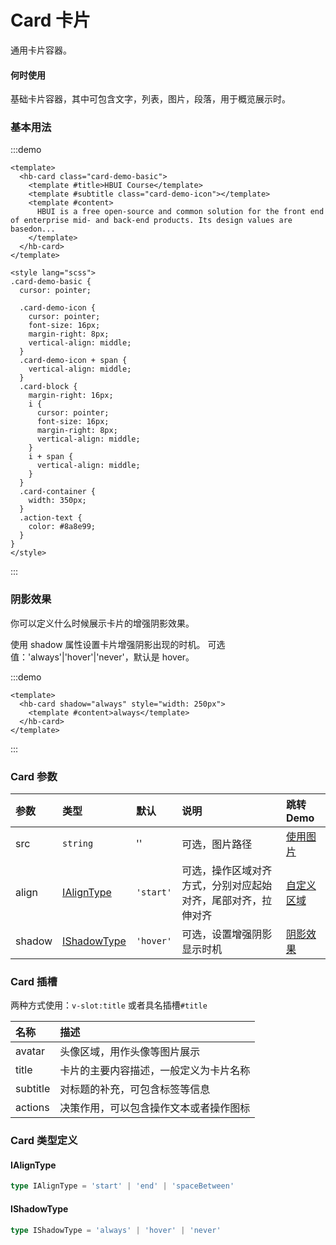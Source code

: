 # Card 卡片

通用卡片容器。

#### 何时使用

基础卡片容器，其中可包含文字，列表，图片，段落，用于概览展示时。

### 基本用法

:::demo

```vue
<template>
  <hb-card class="card-demo-basic">
    <template #title>HBUI Course</template>
    <template #subtitle class="card-demo-icon"></template>
    <template #content>
      HBUI is a free open-source and common solution for the front end of enterprise mid- and back-end products. Its design values are basedon...
    </template>
  </hb-card>
</template>

<style lang="scss">
.card-demo-basic {
  cursor: pointer;

  .card-demo-icon {
    cursor: pointer;
    font-size: 16px;
    margin-right: 8px;
    vertical-align: middle;
  }
  .card-demo-icon + span {
    vertical-align: middle;
  }
  .card-block {
    margin-right: 16px;
    i {
      cursor: pointer;
      font-size: 16px;
      margin-right: 8px;
      vertical-align: middle;
    }
    i + span {
      vertical-align: middle;
    }
  }
  .card-container {
    width: 350px;
  }
  .action-text {
    color: #8a8e99;
  }
}
</style>
```

:::

### 阴影效果

你可以定义什么时候展示卡片的增强阴影效果。

使用 shadow 属性设置卡片增强阴影出现的时机。 可选值：'always'|'hover'|'never'，默认是 hover。

:::demo

```vue
<template>
  <hb-card shadow="always" style="width: 250px">
    <template #content>always</template>
  </hb-card>
</template>
```

:::

### Card 参数

| 参数   | 类型                        | 默认      | 说明                                                         | 跳转 Demo                 |
| :----- | :-------------------------- | :-------- | :----------------------------------------------------------- | :------------------------ |
| src    | `string`                    | ''        | 可选，图片路径                                               | [使用图片](#使用图片)     |
| align  | [IAlignType](#ialigntype)   | `'start'` | 可选，操作区域对齐方式，分别对应起始对齐，尾部对齐，拉伸对齐 | [自定义区域](#自定义区域) |
| shadow | [IShadowType](#ishadowtype) | `'hover'` | 可选，设置增强阴影显示时机                                   | [阴影效果](#阴影效果)     |

### Card 插槽

两种方式使用：`v-slot:title` 或者具名插槽`#title`

| 名称     | 描述                                   |
| :------- | :------------------------------------- |
| avatar   | 头像区域，用作头像等图片展示           |
| title    | 卡片的主要内容描述，一般定义为卡片名称 |
| subtitle | 对标题的补充，可包含标签等信息         |
| actions  | 决策作用，可以包含操作文本或者操作图标 |

### Card 类型定义

#### IAlignType

```ts
type IAlignType = 'start' | 'end' | 'spaceBetween'
```

#### IShadowType

```ts
type IShadowType = 'always' | 'hover' | 'never'
```
